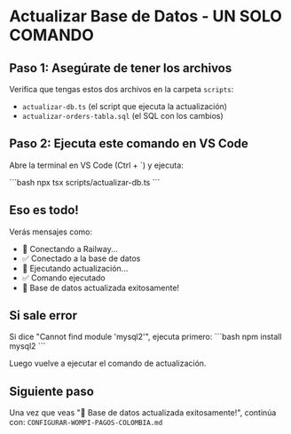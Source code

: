 # Actualizar Base de Datos - UN SOLO COMANDO

## Paso 1: Asegúrate de tener los archivos

Verifica que tengas estos dos archivos en la carpeta `scripts`:
- `actualizar-db.ts` (el script que ejecuta la actualización)
- `actualizar-orders-tabla.sql` (el SQL con los cambios)

## Paso 2: Ejecuta este comando en VS Code

Abre la terminal en VS Code (Ctrl + `) y ejecuta:

\`\`\`bash
npx tsx scripts/actualizar-db.ts
\`\`\`

## Eso es todo!

Verás mensajes como:
- 🔄 Conectando a Railway...
- ✅ Conectado a la base de datos
- 📝 Ejecutando actualización...
- ✅ Comando ejecutado
- 🎉 Base de datos actualizada exitosamente!

## Si sale error

Si dice "Cannot find module 'mysql2'", ejecuta primero:
\`\`\`bash
npm install mysql2
\`\`\`

Luego vuelve a ejecutar el comando de actualización.

## Siguiente paso

Una vez que veas "🎉 Base de datos actualizada exitosamente!", continúa con:
`CONFIGURAR-WOMPI-PAGOS-COLOMBIA.md`
